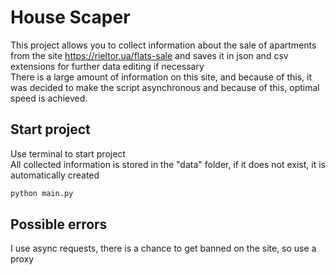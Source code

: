 # House Scaper
This project allows you to collect information about the sale of apartments from the site https://rieltor.ua/flats-sale and saves it in json and csv extensions for further data editing if necessary <br />
There is a large amount of information on this site, and because of this, it was decided to make the script asynchronous and because of this, optimal speed is achieved.


## Start project
Use terminal to start project <br/>
All collected information is stored in the "data" folder, if it does not exist, it is automatically created <br/>


```bash
python main.py
```


## Possible errors
I use async requests, there is a chance to get banned on the site, so use a proxy
